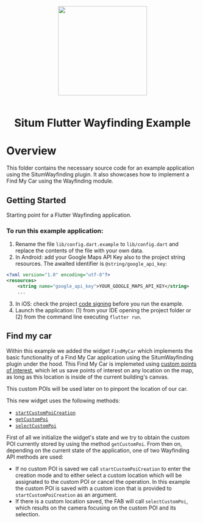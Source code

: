 <p align="center"> <img width="233" src="https://situm.com/wp-content/themes/situm/img/logo-situm.svg" style="margin-bottom:1rem" />
<h1 align="center">Situm Flutter Wayfinding Example</h1>
</p>

# Overview

This folder contains the necessary source code for an example application using the SitumWayfinding plugin. It also showcases how to implement a Find My Car using the Wayfinding module.

## Getting Started

Starting point for a Flutter Wayfinding application.

### To run this example application:

1. Rename the file `lib/config.dart.example` to `lib/config.dart` and replace the contents of the file with your own data.
2. In Android: add your Google Maps API Key also to the project string resources.
   The awaited identifier is `@string/google_api_key`:

```xml
<?xml version="1.0" encoding="utf-8"?>
<resources>
    <string name="google_api_key">YOUR_GOOGLE_MAPS_API_KEY</string>
    ...
```

3. In iOS: check the project [code signing](https://developer.apple.com/support/code-signing/) before you run the example.
4. Launch the application: (1) from your IDE opening the project folder or (2) from the command line executing `flutter run`.

## Find my car

Within this example we added the widget `FindMyCar` which implements the basic functionality of a Find My Car application using the SitumWayfinding plugin under the hood. This Find My Car is implemeted using [custom points of interest](), which let us save points of interest on any location on the map, as long as this location is inside of the current building's canvas.

This custom POIs will be used later on to pinpont the location of our car.

This new widget uses the following methods:

- [`startCustomPoiCreation`](https://pub.dev/documentation/situm_flutter_wayfinding/latest/situm_flutter_wayfinding/SitumFlutterWayfinding/startCustomPoiCreation.html)
- [`getCustomPoi`](https://pub.dev/documentation/situm_flutter_wayfinding/latest/situm_flutter_wayfinding/SitumFlutterWayfinding/getCustomPoi.html)
- [`selectCustomPoi`](https://pub.dev/documentation/situm_flutter_wayfinding/latest/situm_flutter_wayfinding/SitumFlutterWayfinding/selectCustomPoi.html)

First of all we initialize the widget's state and we try to obtain the custom POI currently stored by using the method `getCustomPoi`. From then on, depending on the current state of the application, one of two Wayfinding API methods are used:

- If no custom POI is saved we call `startCustomPoiCreation` to enter the creation mode and to either select a custom location which will be assignated to the custom POI or cancel the operation. In this example the custom POI is saved with a custom icon that is provided to `startCustomPoiCreation` as an argument.
- If there is a custom location saved, the FAB will call `selectCustomPoi`, which results on the camera focusing on the custom POI and its selection.
